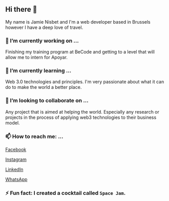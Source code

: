 ## Hi there 👋

My name is Jamie Nisbet and I'm a web developer based in Brussels however I have a deep love of travel.

### 🔭 I’m currently working on ... 
Finishing my training program at BeCode and getting to a level that will allow me to intern for Apoyar.

### 🌱 I’m currently learning ... 
Web 3.0 technologies and principles. I'm very passionate about what it can do to make the world a better place.

### 👯 I’m looking to collaborate on ... 
Any project that is aimed at helping the world. Especially any research or projects in the process of applying web3 technologies to their business model. 

### 📫 How to reach me: ... 
[Facebook](https://www.facebook.com/jamie.nisbet.146)

[Instagram](https://www.instagram.com/jamienisbet1411/)

[LinkedIn](https://www.linkedin.com/in/jamienisbet/)

[WhatsApp](https://wa.me/32470882848)


### ⚡ Fun fact: I created a cocktail called `Space Jam`.
